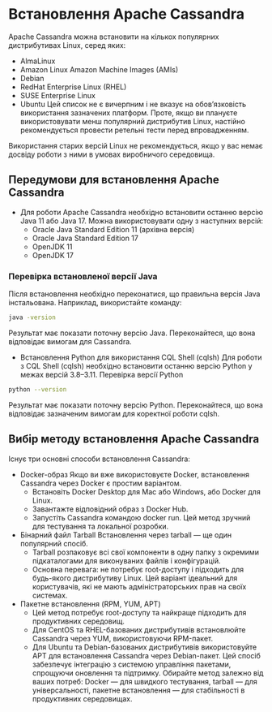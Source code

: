 # Встановлення Apache Cassandra

Apache Cassandra можна встановити на кількох популярних дистрибутивах Linux, серед яких:
- AlmaLinux
- Amazon Linux Amazon Machine Images (AMIs)
- Debian
- RedHat Enterprise Linux (RHEL)
- SUSE Enterprise Linux
- Ubuntu
Цей список не є вичерпним і не вказує на обов’язковість використання зазначених платформ. Проте, якщо ви плануєте використовувати менш популярний дистрибутив Linux, настійно рекомендується провести ретельні тести перед впровадженням.

Використання старих версій Linux не рекомендується, якщо у вас немає досвіду роботи з ними в умовах виробничого середовища.

## Передумови для встановлення Apache Cassandra

- Для роботи Apache Cassandra необхідно встановити останню версію Java 11 або Java 17. Можна використовувати одну з наступних версій:
    - Oracle Java Standard Edition 11 (архівна версія)
    - Oracle Java Standard Edition 17
    - OpenJDK 11
    - OpenJDK 17

### Перевірка встановленої версії Java
Після встановлення необхідно переконатися, що правильна версія Java інстальована. Наприклад, використайте команду:
```bash
java -version
```
Результат має показати поточну версію Java. Переконайтеся, що вона відповідає вимогам для Cassandra.
- Встановлення Python для використання CQL Shell (cqlsh)
Для роботи з CQL Shell (cqlsh) необхідно встановити останню версію Python у межах версій 3.8–3.11.
Перевірка версії Python
```bash
python --version
```
Результат має показати поточну версію Python. Переконайтеся, що вона відповідає зазначеним вимогам для коректної роботи cqlsh.

## Вибір методу встановлення Apache Cassandra

Існує три основні способи встановлення Cassandra:
- Docker-образ
Якщо ви вже використовуєте Docker, встановлення Cassandra через Docker є простим варіантом.
    - Встановіть Docker Desktop для Mac або Windows, або Docker для Linux.
    - Завантажте відповідний образ з Docker Hub.
    - Запустіть Cassandra командою docker run.
Цей метод зручний для тестування та локальної розробки.
- Бінарний файл Tarball
Встановлення через tarball — ще один популярний спосіб.
    - Tarball розпаковує всі свої компоненти в одну папку з окремими підкаталогами для виконуваних файлів і конфігурацій.
    - Основна перевага: не потребує root-доступу і підходить для будь-якого дистрибутиву Linux.
Цей варіант ідеальний для користувачів, які не мають адміністраторських прав на своїх системах.
- Пакетне встановлення (RPM, YUM, APT)
    - Цей метод потребує root-доступу та найкраще підходить для продуктивних середовищ.
    - Для CentOS та RHEL-базованих дистрибутивів встановлюйте Cassandra через YUM, використовуючи RPM-пакет.
    - Для Ubuntu та Debian-базованих дистрибутивів використовуйте APT для встановлення Cassandra через Debian-пакет.
Цей спосіб забезпечує інтеграцію з системою управління пакетами, спрощуючи оновлення та підтримку.
Обирайте метод залежно від ваших потреб: Docker — для швидкого тестування, tarball — для універсальності, пакетне встановлення — для стабільності в продуктивних середовищах.